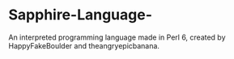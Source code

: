 # Sapphire-Language-
An interpreted programming language made in Perl 6, created by HappyFakeBoulder and theangryepicbanana.
